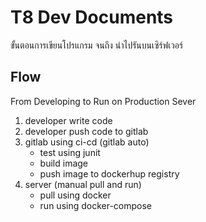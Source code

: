 # T8 Dev Documents

ขั้นตอนการเขียนโปรแกรม จนถึง นำไปรันบนเซิร์ฟเวอร์
## Flow 
From Developing to Run on Production Sever
1. developer write code
2. developer push code to gitlab
3. gitlab using ci-cd (gitlab auto)
     - test using junit 
     - build image 
     - push image to dockerhup registry
4. server (manual pull and run) 
     - pull using docker 
     - run using docker-compose

